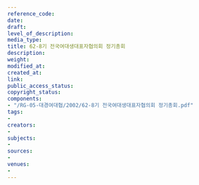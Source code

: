 ```yaml
---
reference_code: 
date: 
draft: 
level_of_description: 
media_type: 
title: 62-8기 전국여대생대표자협의회 정기총회
description: 
weight: 
modified_at: 
created_at: 
link: 
public_access_status: 
copyright_status: 
components:
- "/RG-05-대경여대협/2002/62-8기 전국여대생대표자협의회 정기총회.pdf"
tags:
- 
creators:
- 
subjects:
- 
sources:
- 
venues:
- 
---
```


